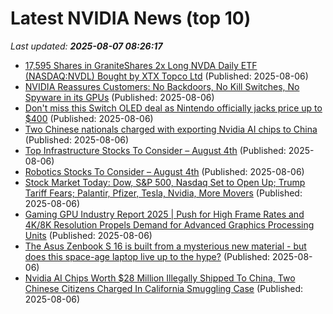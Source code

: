 # Latest NVIDIA News (top 10)
_Last updated: **2025-08-07 08:26:17**_

- [17,595 Shares in GraniteShares 2x Long NVDA Daily ETF (NASDAQ:NVDL) Bought by XTX Topco Ltd](https://www.etfdailynews.com/2025/08/06/17595-shares-in-graniteshares-2x-long-nvda-daily-etf-nasdaqnvdl-bought-by-xtx-topco-ltd/) (Published: 2025-08-06)
- [NVIDIA Reassures Customers: No Backdoors, No Kill Switches, No Spyware in its GPUs](https://www.techpowerup.com/339661/nvidia-reassures-customers-no-backdoors-no-kill-switches-no-spyware-in-its-gpus) (Published: 2025-08-06)
- [Don't miss this Switch OLED deal as Nintendo officially jacks price up to $400](https://www.neowin.net/deals/dont-miss-this-switch-oled-deal-as-nintendo-officially-jacks-price-up-to-400/) (Published: 2025-08-06)
- [Two Chinese nationals charged with exporting Nvidia AI chips to China](https://biztoc.com/x/942b2f268ab56100) (Published: 2025-08-06)
- [Top Infrastructure Stocks To Consider – August 4th](https://www.etfdailynews.com/2025/08/06/top-infrastructure-stocks-to-consider-august-4th/) (Published: 2025-08-06)
- [Robotics Stocks To Consider – August 4th](https://www.etfdailynews.com/2025/08/06/robotics-stocks-to-consider-august-4th/) (Published: 2025-08-06)
- [Stock Market Today: Dow, S&P 500, Nasdaq Set to Open Up; Trump Tariff Fears; Palantir, Pfizer, Tesla, Nvidia, More Movers](https://biztoc.com/x/1d7994faf4dc1b72) (Published: 2025-08-06)
- [Gaming GPU Industry Report 2025 | Push for High Frame Rates and 4K/8K Resolution Propels Demand for Advanced Graphics Processing Units](https://www.globenewswire.com/news-release/2025/08/06/3128067/28124/en/Gaming-GPU-Industry-Report-2025-Push-for-High-Frame-Rates-and-4K-8K-Resolution-Propels-Demand-for-Advanced-Graphics-Processing-Units.html) (Published: 2025-08-06)
- [The Asus Zenbook S 16 is built from a mysterious new material - but does this space-age laptop live up to the hype?](https://www.techradar.com/computing/windows-laptops/asus-zenbook-s-16-review) (Published: 2025-08-06)
- [Nvidia AI Chips Worth $28 Million Illegally Shipped To China, Two Chinese Citizens Charged In California Smuggling Case](https://biztoc.com/x/0e57a8a9c062d19f) (Published: 2025-08-06)
